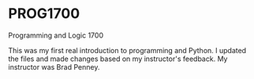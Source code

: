 # PROG1700
 Programming and Logic 1700

This was my first real introduction to programming and Python.
I updated the files and made changes based on my instructor's feedback. 
My instructor was Brad Penney.
